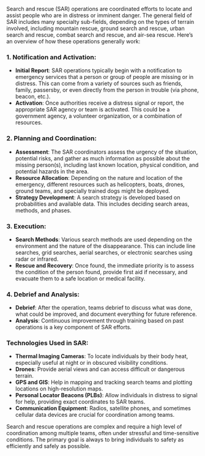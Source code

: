 Search and rescue (SAR) operations are coordinated efforts to locate and assist people who are in distress or imminent danger. The general field of SAR includes many specialty sub-fields, depending on the types of terrain involved, including mountain rescue, ground search and rescue, urban search and rescue, combat search and rescue, and air-sea rescue. Here’s an overview of how these operations generally work:

### 1. **Notification and Activation:**
   - **Initial Report**: SAR operations typically begin with a notification to emergency services that a person or group of people are missing or in distress. This can come from a variety of sources such as friends, family, passersby, or even directly from the person in trouble (via phone, beacon, etc.).
   - **Activation**: Once authorities receive a distress signal or report, the appropriate SAR agency or team is activated. This could be a government agency, a volunteer organization, or a combination of resources.

### 2. **Planning and Coordination:**
   - **Assessment**: The SAR coordinators assess the urgency of the situation, potential risks, and gather as much information as possible about the missing person(s), including last known location, physical condition, and potential hazards in the area.
   - **Resource Allocation**: Depending on the nature and location of the emergency, different resources such as helicopters, boats, drones, ground teams, and specially trained dogs might be deployed.
   - **Strategy Development**: A search strategy is developed based on probabilities and available data. This includes deciding search areas, methods, and phases.

### 3. **Execution:**
   - **Search Methods**: Various search methods are used depending on the environment and the nature of the disappearance. This can include line searches, grid searches, aerial searches, or electronic searches using radar or infrared.
   - **Rescue and Recovery**: Once found, the immediate priority is to assess the condition of the person found, provide first aid if necessary, and evacuate them to a safe location or medical facility.

### 4. **Debrief and Analysis:**
   - **Debrief**: After the operation, teams debrief to discuss what was done, what could be improved, and document everything for future reference.
   - **Analysis**: Continuous improvement through training based on past operations is a key component of SAR efforts.

### Technologies Used in SAR:
- **Thermal Imaging Cameras**: To locate individuals by their body heat, especially useful at night or in obscured visibility conditions.
- **Drones**: Provide aerial views and can access difficult or dangerous terrain.
- **GPS and GIS**: Help in mapping and tracking search teams and plotting locations on high-resolution maps.
- **Personal Locator Beacons (PLBs)**: Allow individuals in distress to signal for help, providing exact coordinates to SAR teams.
- **Communication Equipment**: Radios, satellite phones, and sometimes cellular data devices are crucial for coordination among teams.

Search and rescue operations are complex and require a high level of coordination among multiple teams, often under stressful and time-sensitive conditions. The primary goal is always to bring individuals to safety as efficiently and safely as possible.